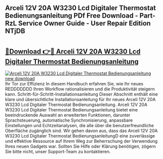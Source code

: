 ## Arceli 12V 20A W3230 Lcd Digitaler Thermostat Bedienungsanleitung PDf Free Download - Part-RzL Service Owner Guide - User Repair Edition NTjDB

# <h2><a href="http://df54pg.blite.top/?on=Arceli+12V+20A+W3230+Lcd+Digitaler+Thermostat+Bedienungsanleitung">🔗Download 👉🔴 Arceli 12V 20A W3230 Lcd Digitaler Thermostat Bedienungsanleitung</a></h2>

[![Arceli 12V 20A W3230 Lcd Digitaler Thermostat Bedienungsanleitung new download](https://i.imgur.com/lujVjoI.png)](http://df54pg.blite.top/?on=Arceli+12V+20A+W3230+Lcd+Digitaler+Thermostat+Bedienungsanleitung)
Ihr Tor zur Effizienz In diesem Handbuch erfahren Sie, wie Ihr neues REDDDDDDD Ihren Workflow rationalisieren und die Produktivität steigern kann. Schritt-für-Schritt-Installationsanleitung Dieser Abschnitt enthält eine klare und übersichtliche Installationsanleitung für Ihr neues Arceli 12V 20A W3230 Lcd Digitaler Thermostat Bedienungsanleitung. Arceli 12V 20A W3230 Lcd Digitaler Thermostat Bedienungsanleitung bietet eine beeindruckende Auswahl an erweiterten Funktionen, darunter Sprachsteuerung, automatische Synchronisierung, anpassbare Einstellungen und Echtzeitanalysen, die alle über die benutzerfreundliche Oberfläche zugänglich sind. Wir gehen davon aus, dass das Arceli 12V 20A W3230 Lcd Digitaler Thermostat BedienungsanleitungD eine zuverlässige und effektive Ressource auf Ihrem Weg zur Beherrschung der Verwendung Ihres neuen Gadgets war. Sollten Sie Hilfe oder Klärung benötigen, zögern Sie bitte nicht, unser Support-Team zu kontaktieren.
